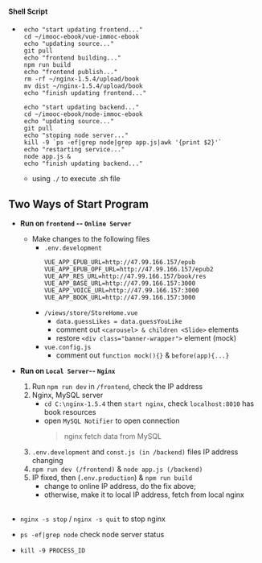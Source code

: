 #### Shell Script

- ```shell
   echo "start updating frontend..."
   cd ~/imooc-ebook/vue-immoc-ebook
   echo "updating source..."
   git pull
   echo "frontend building..."
   npm run build
   echo "frontend publish..."
   rm -rf ~/nginx-1.5.4/upload/book
   mv dist ~/nginx-1.5.4/upload/book
   echo "finish updating frontend..."

   echo "start updating backend..."
   cd ~/imooc-ebook/node-immoc-ebook
   echo "updating source..."
   git pull
   echo "stoping node server..."
   kill -9 `ps -ef|grep node|grep app.js|awk '{print $2}'`
   echo "restarting service..."
   node app.js &
   echo "finish updating backend..."
  ```

  - using `./` to execute .sh file

## Two Ways of Start Program

- **Run on `frontend` -- `Online Server`**
  - Make changes to the following files
    - `.env.development`
      ```
      VUE_APP_EPUB_URL=http://47.99.166.157/epub
      VUE_APP_EPUB_OPF_URL=http://47.99.166.157/epub2
      VUE_APP_RES_URL=http://47.99.166.157/book/res
      VUE_APP_BASE_URL=http://47.99.166.157:3000
      VUE_APP_VOICE_URL=http://47.99.166.157:3000
      VUE_APP_BOOK_URL=http://47.99.166.157:3000
      ```
    - `/views/store/StoreHome.vue`
      - `data.guessLikes = data.guessYouLike`
      - comment out `<carousel> & children <Slide>` elements
      - restore `<div class="banner-wrapper">` element (mock)
    - `vue.config.js`
      - comment out `function mock(){}` & `before(app){...}`
        <br>
- **Run on `Local Server`-- `Nginx`**

  1.  Run `npm run dev` in `/frontend`, check the IP address
  2.  Nginx, MySQL server
      - `cd C:\nginx-1.5.4` then `start nginx`, check `localhost:8010` has book resources
      - open `MySQL Notifier` to open connection
        > nginx fetch data from MySQL
  3.  `.env.development` and `const.js (in /backend)` files IP address changing
  4.  `npm run dev (/frontend)` & `node app.js (/backend)`
  5.  IP fixed, then (`.env.production`) & `npm run build`
      - change to online IP address, do the fix above;
      - otherwise, make it to local IP address, fetch from local nginx

  <br>

- `nginx -s stop` / `nginx -s quit` to stop nginx
- `ps -ef|grep node` check node server status
- `kill -9 PROCESS_ID`
  <br>
